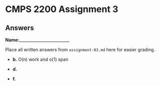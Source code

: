 # CMPS 2200 Assignment 3
## Answers

**Name:**_________________________


Place all written answers from `assignment-03.md` here for easier grading.






- **b.**
O(n) work and o(1) span 



- **d.**





- **f.**
